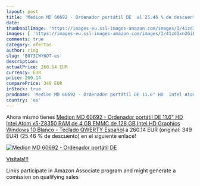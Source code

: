 ```yaml
---
layout: post
title: 'Medion MD 60692 - Ordenador portátil DE  al 25.46 % de descuento'
date: 
thumbnailImage: 'https://images-eu.ssl-images-amazon.com/images/I/41zdIxn2GiL._SL200_.jpg'
images: [ 'https://images-eu.ssl-images-amazon.com/images/I/41zdIxn2GiL._SL200_.jpg' ]
comments: true
category: ofertas
author: ring
slug: 'B073CWY6DT-es'
description:
actualPrice: 260.14 EUR
currency: EUR
price: 260.14
comparePrice: 349 EUR
inStock: true
prodname: 'Medion MD 60692 - Ordenador portátil DE 11.6" HD  Intel Atom x5-Z8350  RAM de 4 GB  EMMC de 128 GB  Intel HD Graphics  Windows 10  Blanco - Teclado QWERTY Español'
country: 'es'
---
```


Ahora mismo tienes [Medion MD 60692 - Ordenador portátil DE 11.6" HD  Intel Atom x5-Z8350  RAM de 4 GB  EMMC de 128 GB  Intel HD Graphics  Windows 10  Blanco - Teclado QWERTY Español](https://www.amazon.es/dp/B073CWY6DT/?tag=tolees-21) a 260.14 EUR (original: 349 EUR) (25.46 %  de descuento) en el siguiente enlace!

[![Medion MD 60692 - Ordenador portátil DE ](https://images-eu.ssl-images-amazon.com/images/I/41zdIxn2GiL._SL200_.jpg)](https://www.amazon.es/dp/B073CWY6DT/?tag=tolees-21)

[Visítala!!!](https://www.amazon.es/dp/B073CWY6DT/?tag=tolees-21)

Links participate in Amazon Associate program and might generate a comission on qualifying sales
